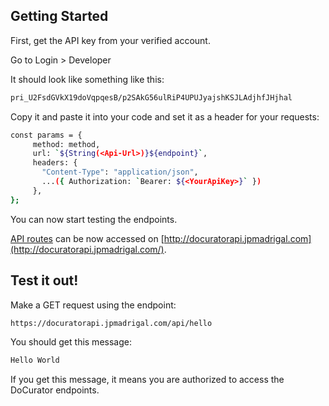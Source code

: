 ## Getting Started

First, get the API key from your verified account.

Go to Login > Developer

It should look like something like this:
```bash
pri_U2FsdGVkX19doVqpqesB/p2SAkG56ulRiP4UPUJyajshKSJLAdjhfJHjhal
```

Copy it and paste it into your code and set it as a header for your requests:

```bash
const params = {
     method: method,
     url: `${String(<Api-Url>)}${endpoint}`,
     headers: { 
       "Content-Type": "application/json",
       ...({ Authorization: `Bearer: ${<YourApiKey>}` })
     },
};
```

You can now start testing the endpoints.

[API routes](https://nextjs.org/docs/api-routes/introduction) can be now accessed on [http://docuratorapi.jpmadrigal.com](http://docuratorapi.jpmadrigal.com/).

## Test it out!

Make a GET request using the endpoint:

```bash
https://docuratorapi.jpmadrigal.com/api/hello
```

You should get this message:

```bash
Hello World
```

If you get this message, it means you are authorized to access the DoCurator endpoints.
